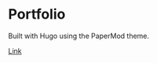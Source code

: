# Portfolio

Built with Hugo using the PaperMod theme.

[Link](https://lolzone13.github.io/Portfolio/)